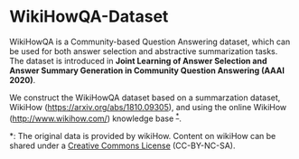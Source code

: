 # WikiHowQA-Dataset
WikiHowQA is a Community-based Question Answering dataset, which can be used for both answer selection and abstractive summarization tasks. The dataset is introduced in **Joint Learning of Answer Selection and Answer Summary Generation in Community Question Answering (AAAI 2020)**.

We construct the WikiHowQA dataset based on a summarzation dataset, WikiHow (https://arxiv.org/abs/1810.09305), and using the online WikiHow (http://www.wikihow.com/) knowledge base <sup>[*](#footnote1)</sup>. 

<a name="footnote1">*</a>: The original data is provided by wikiHow. Content on wikiHow can be shared under a [Creative Commons License](https://creativecommons.org/licenses/by-nc-sa/3.0/) (CC-BY-NC-SA).
